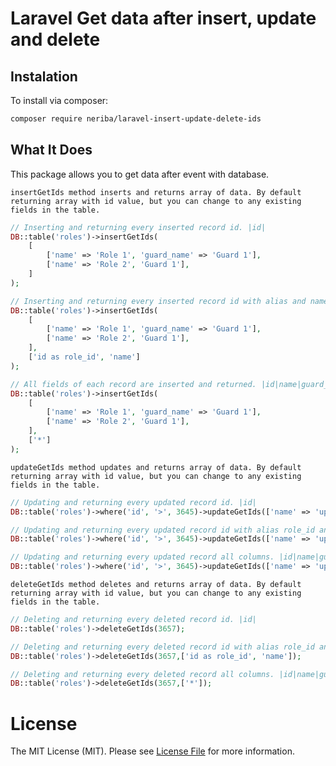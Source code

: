 # Laravel Get data after  insert, update and delete

## Instalation

To install via composer:

```sh
composer require neriba/laravel-insert-update-delete-ids
```

## What It Does

This package allows you to get data after event with database.

`insertGetIds method inserts and returns array of data. By default returning array with id value, but you can change to any existing fields in the table.`

```php
// Inserting and returning every inserted record id. |id|
DB::table('roles')->insertGetIds(
    [
        ['name' => 'Role 1', 'guard_name' => 'Guard 1'],
        ['name' => 'Role 2', 'Guard 1'],
    ]
);

// Inserting and returning every inserted record id with alias and name. |role_id|name|
DB::table('roles')->insertGetIds(
    [
        ['name' => 'Role 1', 'guard_name' => 'Guard 1'],
        ['name' => 'Role 2', 'Guard 1'],
    ],
    ['id as role_id', 'name']
);

// All fields of each record are inserted and returned. |id|name|guard_name|
DB::table('roles')->insertGetIds(
    [
        ['name' => 'Role 1', 'guard_name' => 'Guard 1'],
        ['name' => 'Role 2', 'Guard 1'],
    ],
    ['*']
);
```

`updateGetIds method updates and returns array of data. By default returning array with id value, but you can change to any existing fields in the table.`

```php
// Updating and returning every updated record id. |id|
DB::table('roles')->where('id', '>', 3645)->updateGetIds(['name' => 'updated']);

// Updating and returning every updated record id with alias role_id and name. |role_id|name|
DB::table('roles')->where('id', '>', 3645)->updateGetIds(['name' => 'updated'],['id as role_id', 'name']);

// Updating and returning every updated record all columns. |id|name|guard_name|
DB::table('roles')->where('id', '>', 3645)->updateGetIds(['name' => 'updated'],['*']);
```

`deleteGetIds method deletes and returns array of data. By default returning array with id value, but you can change to any existing fields in the table.`

```php
// Deleting and returning every deleted record id. |id|
DB::table('roles')->deleteGetIds(3657);

// Deleting and returning every deleted record id with alias role_id and name. |role_id|name|
DB::table('roles')->deleteGetIds(3657,['id as role_id', 'name']);

// Deleting and returning every deleted record all columns. |id|name|guard_name|
DB::table('roles')->deleteGetIds(3657,['*']);
```

# License

The MIT License (MIT). Please see [License File](LICENSE) for more information.